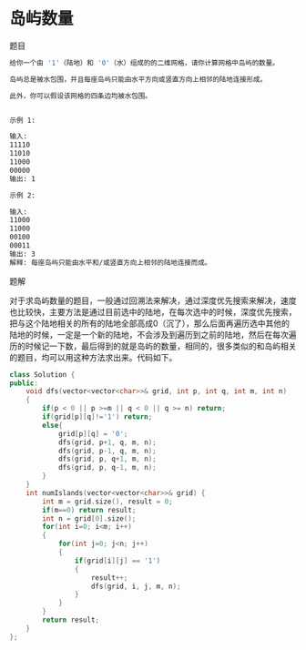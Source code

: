 # 岛屿数量

题目

```bash
给你一个由 '1'（陆地）和 '0'（水）组成的的二维网格，请你计算网格中岛屿的数量。

岛屿总是被水包围，并且每座岛屿只能由水平方向或竖直方向上相邻的陆地连接形成。

此外，你可以假设该网格的四条边均被水包围。


示例 1:

输入:
11110
11010
11000
00000
输出: 1

示例 2:

输入:
11000
11000
00100
00011
输出: 3
解释: 每座岛屿只能由水平和/或竖直方向上相邻的陆地连接而成。
```

题解

对于求岛屿数量的题目，一般通过回溯法来解决，通过深度优先搜索来解决，速度也比较快，主要方法是通过目前选中的陆地，在每次选中的时候，深度优先搜索，把与这个陆地相关的所有的陆地全部高成0（沉了），那么后面再遍历选中其他的陆地的时候，一定是一个新的陆地，不会涉及到遍历到之前的陆地，然后在每次遍历的时候记一下数，最后得到的就是岛屿的数量，相同的，很多类似的和岛屿相关的题目，均可以用这种方法求出来。代码如下。

```C++
class Solution {
public:
    void dfs(vector<vector<char>>& grid, int p, int q, int m, int n)
    {
        if(p < 0 || p >=m || q < 0 || q >= n) return;
        if(grid[p][q]!='1') return;
        else{
            grid[p][q] = '0';
            dfs(grid, p+1, q, m, n);
            dfs(grid, p-1, q, m, n);
            dfs(grid, p, q+1, m, n);
            dfs(grid, p, q-1, m, n);
        }
    }
    int numIslands(vector<vector<char>>& grid) {
        int m = grid.size(), result = 0;
        if(m==0) return result;
        int n = grid[0].size();
        for(int i=0; i<m; i++)
        {
            for(int j=0; j<n; j++)
            {
                if(grid[i][j] == '1')
                {
                    result++;
                    dfs(grid, i, j, m, n);
                }
            }
        }
        return result;
    }
};
```
